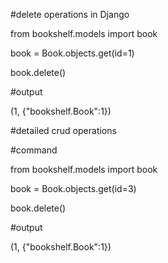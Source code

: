 \#delete operations in Django



from bookshelf.models import book

book = Book.objects.get(id=1)

book.delete()



\#output

(1, {"bookshelf.Book":1})



\#detailed crud operations



\#command



from bookshelf.models import book

book = Book.objects.get(id=3)

book.delete()



\#output



(1, {"bookshelf.Book":1})




